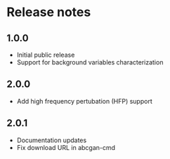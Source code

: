 # Release notes

## 1.0.0
- Initial public release
- Support for background variables characterization

## 2.0.0
- Add high frequency pertubation (HFP) support

## 2.0.1
- Documentation updates
- Fix download URL in abcgan-cmd


